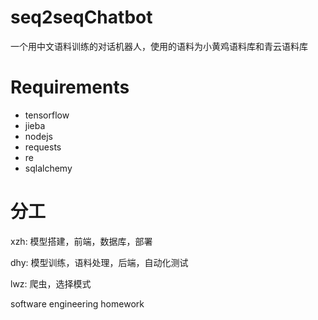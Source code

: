 # seq2seqChatbot
一个用中文语料训练的对话机器人，使用的语料为小黄鸡语料库和青云语料库

# Requirements
* tensorflow
* jieba
* nodejs
* requests
* re
* sqlalchemy

# 分工

xzh: 模型搭建，前端，数据库，部署

dhy: 模型训练，语料处理，后端，自动化测试

lwz: 爬虫，选择模式

software engineering homework
